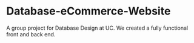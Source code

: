 # Database-eCommerce-Website
A group project for Database Design at UC. We created a fully functional front and back end.

